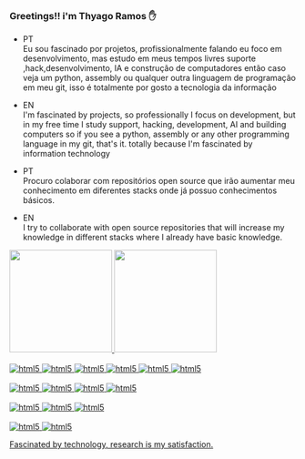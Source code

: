 ### Greetings!! i'm Thyago Ramos ✋

- PT <br>Eu sou fascinado por projetos, profissionalmente falando eu foco em desenvolvimento, mas estudo em meus tempos livres  suporte ,hack,desenvolvimento, IA e construção de computadores então caso veja um python, assembly ou qualquer outra linguagem de programação em meu git, isso é totalmente por gosto a tecnologia da informação  
- EN<br>I'm fascinated by projects, so professionally I focus on development, but in my free time I study support, hacking, development, AI and building computers so if you see a python, assembly or any other programming language in my git, that's it. totally because I'm fascinated by information technology

- PT<br>Procuro colaborar com repositórios open source que irão aumentar meu conhecimento em diferentes stacks onde já possuo conhecimentos básicos.
- EN<br>I try to collaborate with open source repositories that will increase my knowledge in different stacks where I already have basic knowledge.


<div>
  <a href="https://github.com/oficialthyago">
  <img height="180em" src="https://github-readme-stats.vercel.app/api?username=oficialthyago&show_icons=true&theme=tokyonight&include_all_commits=true&count_private=true"/>
  <img height="180em" src="https://github-readme-stats.vercel.app/api/top-langs/?username=oficialthyago&layout=compact&langs_count=7&theme=tokyonight"/>
</div>
  
<div style= "display: inline_block"><br/>
    <img  alt="html5" src ="https://img.shields.io/badge/HTML5-E34F26?style=for-the-badge&logo=html5&logoColor=white"/>
    <img  alt="html5" src ="https://img.shields.io/badge/CSS3-1572B6?style=for-the-badge&logo=css3&logoColor=white"/>
    <img  alt="html5" src ="https://img.shields.io/badge/JavaScript-323330?style=for-the-badge&logo=javascript&logoColor=F7DF1E"/>
    <img  alt="html5" src ="https://img.shields.io/badge/Bootstrap-563D7C?style=for-the-badge&logo=bootstrap&logoColor=white"/> 
    <img  alt="html5" src ="https://img.shields.io/badge/AngularJS-E23237?style=for-the-badge&logo=angularjs&logoColor=white"/>
    <img  alt="html5" src ="https://img.shields.io/badge/Laravel-FF2D20?style=for-the-badge&logo=laravel&logoColor=white"/> 
  </div>
  
<div style= "display: inline_block"><br/>
    <img  alt="html5" src ="https://img.shields.io/badge/Java-ED8B00?style=for-the-badge&logo=openjdk&logoColor=white"/>
    <img  alt="html5" src ="https://img.shields.io/badge/PHP-777BB4?style=for-the-badge&logo=php&logoColor=white"/>  
   <img  alt="html5" src ="https://img.shields.io/badge/Spring-6DB33F?style=for-the-badge&logo=spring&logoColor=white"/>    
  <img  alt="html5" src ="https://img.shields.io/badge/Node.js-43853D?style=for-the-badge&logo=node.js&logoColor=white"/>  
</div>
  
<div style= "display: inline_block"><br/>
    <img  alt="html5" src ="https://img.shields.io/badge/MySQL-00000F?style=for-the-badge&logo=mysql&logoColor=white"/>
    <img  alt="html5" src ="https://img.shields.io/badge/PostgreSQL-316192?style=for-the-badge&logo=postgresql&logoColor=white"/>    
    <img  alt="html5" src ="https://img.shields.io/badge/MongoDB-4EA94B?style=for-the-badge&logo=mongodb&logoColor=white"/>
</div>

<div style= "display: inline_block"><br/>
    <img  alt="html5" src ="https://img.shields.io/badge/Windows-0078D6?style=for-the-badge&logo=windows&logoColor=white"/>
    <img  alt="html5" src ="https://img.shields.io/badge/Linux-FCC624?style=for-the-badge&logo=linux&logoColor=black"/>
</div>



Fascinated by technology, research is my satisfaction.

